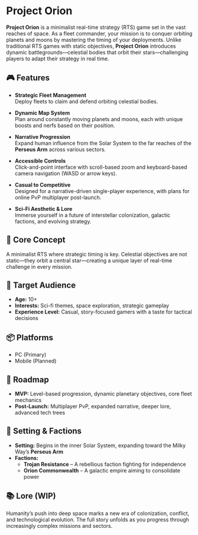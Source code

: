 # Project Orion

**Project Orion** is a minimalist real-time strategy (RTS) game set in the vast reaches of space. As a fleet commander, your mission is to conquer orbiting planets and moons by mastering the timing of your deployments. Unlike traditional RTS games with static objectives, **Project Orion** introduces dynamic battlegrounds—celestial bodies that orbit their stars—challenging players to adapt their strategy in real time.

## 🎮 Features

- **Strategic Fleet Management**  
  Deploy fleets to claim and defend orbiting celestial bodies.

- **Dynamic Map System**  
  Plan around constantly moving planets and moons, each with unique boosts and nerfs based on their position.

- **Narrative Progression**  
  Expand human influence from the Solar System to the far reaches of the **Perseus Arm** across various sectors.

- **Accessible Controls**  
  Click-and-point interface with scroll-based zoom and keyboard-based camera navigation (WASD or arrow keys).

- **Casual to Competitive**  
  Designed for a narrative-driven single-player experience, with plans for online PvP multiplayer post-launch.

- **Sci-Fi Aesthetic & Lore**  
  Immerse yourself in a future of interstellar colonization, galactic factions, and evolving strategy.

## 🧠 Core Concept

A minimalist RTS where strategic timing is key. Celestial objectives are not static—they orbit a central star—creating a unique layer of real-time challenge in every mission.

## 👥 Target Audience

- **Age:** 10+  
- **Interests:** Sci-fi themes, space exploration, strategic gameplay  
- **Experience Level:** Casual, story-focused gamers with a taste for tactical decisions

## 📦 Platforms

- PC (Primary)
- Mobile (Planned)

## 🚀 Roadmap

- **MVP:** Level-based progression, dynamic planetary objectives, core fleet mechanics  
- **Post-Launch:** Multiplayer PvP, expanded narrative, deeper lore, advanced tech trees

## 🌌 Setting & Factions

- **Setting:** Begins in the inner Solar System, expanding toward the Milky Way’s **Perseus Arm**
- **Factions:**
  - **Trojan Resistance** – A rebellious faction fighting for independence
  - **Orion Commonwealth** – A galactic empire aiming to consolidate power

## 📚 Lore (WIP)

Humanity’s push into deep space marks a new era of colonization, conflict, and technological evolution. The full story unfolds as you progress through increasingly complex missions and sectors.
